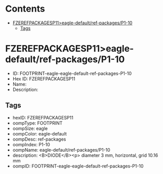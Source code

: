 



Contents
========

* [FZEREFPACKAGESP11>eagle-default/ref-packages/P1-10](#fzerefpackagesp11eagle-defaultref-packagesp1-10)
	* [Tags](#tags)

# FZEREFPACKAGESP11>eagle-default/ref-packages/P1-10

- ID: FOOTPRINT-eagle-eagle-default-ref-packages-P1-10
- Hex ID: FZEREFPACKAGESP11
- Name: 
- Description: 

## Tags

- hexID: FZEREFPACKAGESP11
- oompType: FOOTPRINT
- oompSize: eagle
- oompColor: eagle-default
- oompDesc: ref-packages
- oompIndex: P1-10
- oompName: eagle-default/ref-packages/P1-10
- description: &lt;B&gt;DIODE&lt;/B&gt;&lt;p&gt;&#xD;
diameter 3 mm, horizontal, grid 10.16 mm
- oompID: FOOTPRINT-eagle-eagle-default-ref-packages-P1-10
